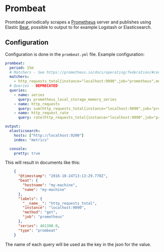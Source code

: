 # Prombeat

Prombeat periodically scrapes a [Prometheus](https://prometheus.io) server and publishes using Elastic [Beat](https://github.com/elastic/beats/), possible to output to for example Logstash or Elasticsearch. 

## Configuration

Configuration is done in the `prombeat.yml` file. Example configuration:

```yaml
prombeat:
  period: 15m
  # Matchers - See https://prometheus.io/docs/operating/federation/#configuring-federation
  matchers:
    - http_requests_total{instance="localhost:9090",job="prometheus",method="get"}
  # Queries - DEPRECATED
  queries:
    - name: series
      query: prometheus_local_storage_memory_series
    - name: http_requests
      query: sum(http_requests_total{instance="localhost:9090",job="prometheus"})
    - name: http_request_rate
      query: rate(http_requests_total{instance="localhost:9090",job="prometheus"}[15m])

output:
  elasticsearch:
    hosts: ["http://localhost:9200"]
    index: "metrics"

  console:
    pretty: true
```

This will result in documents like this:

```json
    {
      "@timestamp": "2016-10-24T13:13:29.770Z",
      "beat": {
        "hostname": "my-machine",
        "name": "my-machine"
      },
      "labels": {
        "__name__": "http_requests_total",
        "instance": "localhost:9090",
        "method": "get",
        "job": "prometheus"
      },
      "series": 461390.0,
      "type": "prombeat"
    }
```

The name of each query will be used as the key in the json for the value.

